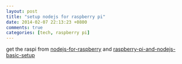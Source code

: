 ```yaml
---
layout: post
title: "setup nodejs for raspberry pi"
date: 2014-02-07 22:13:23 +0800
comments: true
categories: [tech, raspberry pi]
---
```


get the raspi from [nodejs-for-raspberry](https://gist.github.com/adammw/3245130) and [raspberry-pi-and-nodejs-basic-setup](http://blog.rueedlinger.ch/2013/03/raspberry-pi-and-nodejs-basic-setup/)



